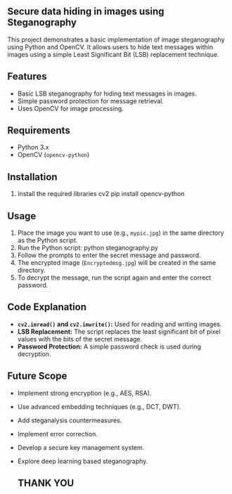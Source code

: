## Secure data hiding in images using Steganography
 
This project demonstrates a basic implementation of image steganography using Python and OpenCV. It allows users to hide text messages within images using a simple Least Significant Bit (LSB) replacement technique.

## Features
* Basic LSB steganography for hiding text messages in images.
* Simple password protection for message retrieval.
* Uses OpenCV for image processing.

## Requirements
* Python 3.x
* OpenCV (`opencv-python`)

## Installation
1.  Install the required libraries cv2
   pip install opencv-python
    

## Usage
1.  Place the image you want to use (e.g., `mypic.jpg`) in the same directory as the Python script.
2.  Run the Python script:
    python steganography.py
3.  Follow the prompts to enter the secret message and password.
4.  The encrypted image (`Encryptedmsg.jpg`) will be created in the same directory.
5.  To decrypt the message, run the script again and enter the correct password.

## Code Explanation

* **`cv2.imread()` and `cv2.imwrite()`:** Used for reading and writing images.
* **LSB Replacement:** The script replaces the least significant bit of pixel values with the bits of the secret message.
* **Password Protection:** A simple password check is used during decryption.

## Future Scope

* Implement strong encryption (e.g., AES, RSA).
* Use advanced embedding techniques (e.g., DCT, DWT).
* Add steganalysis countermeasures.
* Implement error correction.
* Develop a secure key management system.
* Explore deep learning based steganography.

  ## THANK YOU
